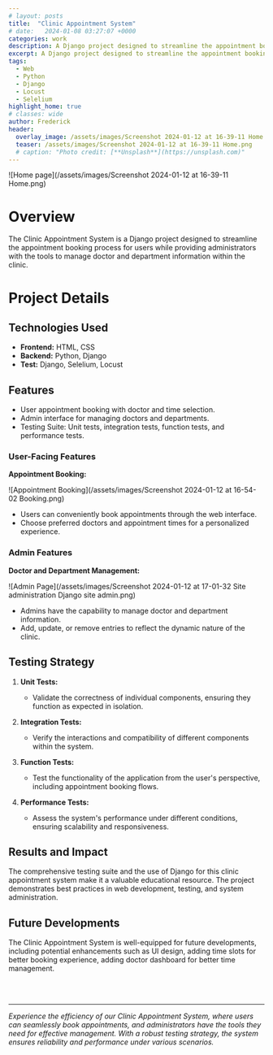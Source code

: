 ```yaml
---
# layout: posts
title:  "Clinic Appointment System"
# date:   2024-01-08 03:27:07 +0000
categories: work
description: A Django project designed to streamline the appointment booking process for users while providing administrators with the tools to manage doctor and department information within the clinic.
excerpt: A Django project designed to streamline the appointment booking process for users while providing administrators with the tools to manage doctor and department information within the clinic.
tags: 
  - Web 
  - Python
  - Django
  - Locust
  - Selelium 
highlight_home: true
# classes: wide
author: Frederick
header:
  overlay_image: /assets/images/Screenshot 2024-01-12 at 16-39-11 Home.png
  teaser: /assets/images/Screenshot 2024-01-12 at 16-39-11 Home.png
  # caption: "Photo credit: [**Unsplash**](https://unsplash.com)"
---
```


![Home page](/assets/images/Screenshot 2024-01-12 at 16-39-11 Home.png)

# Overview

The Clinic Appointment System is a Django project designed to streamline the appointment booking process for users while providing administrators with the tools to manage doctor and department information within the clinic.

# Project Details

## Technologies Used

- **Frontend:** HTML, CSS
- **Backend:** Python, Django
- **Test:** Django, Selelium, Locust

## Features

- User appointment booking with doctor and time selection.
- Admin interface for managing doctors and departments.
- Testing Suite: Unit tests, integration tests, function tests, and performance tests.

### User-Facing Features
**Appointment Booking:**

![Appointment Booking](/assets/images/Screenshot 2024-01-12 at 16-54-02 Booking.png)
  - Users can conveniently book appointments through the web interface.
  - Choose preferred doctors and appointment times for a personalized experience.
  
### Admin Features
**Doctor and Department Management:**

![Admin Page](/assets/images/Screenshot 2024-01-12 at 17-01-32 Site administration Django site admin.png)
  - Admins have the capability to manage doctor and department information.
  - Add, update, or remove entries to reflect the dynamic nature of the clinic.

## Testing Strategy

1. **Unit Tests:**
   - Validate the correctness of individual components, ensuring they function as expected in isolation.

2. **Integration Tests:**
   - Verify the interactions and compatibility of different components within the system.

3. **Function Tests:**
   - Test the functionality of the application from the user's perspective, including appointment booking flows.

4. **Performance Tests:**
   - Assess the system's performance under different conditions, ensuring scalability and responsiveness.


## Results and Impact

  The comprehensive testing suite and the use of Django for this clinic appointment system make it a valuable educational resource. The project demonstrates best practices in web development, testing, and system administration.


## Future Developments

The Clinic Appointment System is well-equipped for future developments, including potential enhancements such as UI design, adding time slots for better booking experience, adding doctor dashboard for better time management.

<br> 
<br>  
  
---

*Experience the efficiency of our Clinic Appointment System, where users can seamlessly book appointments, and administrators have the tools they need for effective management. With a robust testing strategy, the system ensures reliability and performance under various scenarios.*